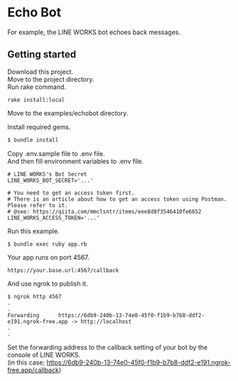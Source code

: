 # Echo Bot

For example, the LINE WORKS bot echoes back messages.  

## Getting started
Download this project.  
Move to the project directory.  
Run rake command.  

```
rake install:local
```

Move to the examples/echobot directory.  

Install required gems.

```ruby
$ bundle install
```

Copy .env.sample file to .env file.  
And then fill environment variables to .env file.

```
# LINE WORKS's Bot Secret
LINE_WORKS_BOT_SECRET='...'

# You need to get an access token first.
# There is an article about how to get an access token using Postman. Please refer to it.
# @see: https://qiita.com/mmclsntr/items/eee8d8f3546410fe6652
LINE_WORKS_ACCESS_TOKEN='...'
```

Run this example.

```
$ bundle exec ruby app.rb
```

Your app runs on port 4567.

```
https://your.base.url:4567/callback
```

And use ngrok to publish it.

```
$ ngrok http 4567
.
.
Forwarding      https://6db9-240b-13-74e0-45f0-f1b9-b7b8-ddf2-e191.ngrok-free.app -> http://localhost
.
.
```

Set the forwarding address to the callback setting of your bot by the console of LINE WORKS.  
(in this case;  https://6db9-240b-13-74e0-45f0-f1b9-b7b8-ddf2-e191.ngrok-free.app/callback)

